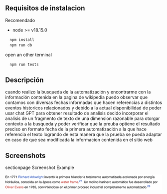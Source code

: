 ## Requisitos de instalacion

Recomendado
  - node >= v18.15.0


```bash
  npm install
  npm run db
```

open an other terminal 

```bash
  npm run tests
```

## Descripción 
 cuando realizo la busqueda de la automatización  y encontrarme con la información contenida en la pagina de wikipedia puedo observar que contamos con diversas fechas informadas que hacen referencias a distintos  eventos historicos relacionados  y debido a la actual disponibilidad de poder usar chat GPT para  obtener resultado de analisis decido incorporar el analisis de  un fragmento de texto de una dimension razonable para otorgar contexto  a la busqueda y poder verificar que  la preuba optiene el resultado preciso en formato fecha de la primera automatización a la que hace referencia el texto logrando de esta manera que la prueba se  pueda adaptar en  caso de que sea modificada  la informacion contenida en el sitio web 
 
 ## Screenshots
sectionpage Screenshot Example

![App Screenshot](https://github.com/ebotello/hiberus-test-cypress/blob/master/seccion.png?raw=true)